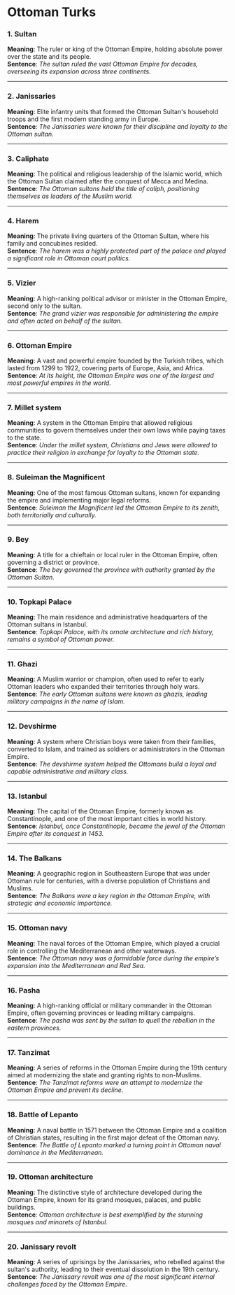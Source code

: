 # Ottoman Turks

### 1. **Sultan**  
**Meaning**: The ruler or king of the Ottoman Empire, holding absolute power over the state and its people.  
**Sentence**: *The sultan ruled the vast Ottoman Empire for decades, overseeing its expansion across three continents.*

---

### 2. **Janissaries**  
**Meaning**: Elite infantry units that formed the Ottoman Sultan's household troops and the first modern standing army in Europe.  
**Sentence**: *The Janissaries were known for their discipline and loyalty to the Ottoman sultan.*

---

### 3. **Caliphate**  
**Meaning**: The political and religious leadership of the Islamic world, which the Ottoman Sultan claimed after the conquest of Mecca and Medina.  
**Sentence**: *The Ottoman sultans held the title of caliph, positioning themselves as leaders of the Muslim world.*

---

### 4. **Harem**  
**Meaning**: The private living quarters of the Ottoman Sultan, where his family and concubines resided.  
**Sentence**: *The harem was a highly protected part of the palace and played a significant role in Ottoman court politics.*

---

### 5. **Vizier**  
**Meaning**: A high-ranking political advisor or minister in the Ottoman Empire, second only to the sultan.  
**Sentence**: *The grand vizier was responsible for administering the empire and often acted on behalf of the sultan.*

---

### 6. **Ottoman Empire**  
**Meaning**: A vast and powerful empire founded by the Turkish tribes, which lasted from 1299 to 1922, covering parts of Europe, Asia, and Africa.  
**Sentence**: *At its height, the Ottoman Empire was one of the largest and most powerful empires in the world.*

---

### 7. **Millet system**  
**Meaning**: A system in the Ottoman Empire that allowed religious communities to govern themselves under their own laws while paying taxes to the state.  
**Sentence**: *Under the millet system, Christians and Jews were allowed to practice their religion in exchange for loyalty to the Ottoman state.*

---

### 8. **Suleiman the Magnificent**  
**Meaning**: One of the most famous Ottoman sultans, known for expanding the empire and implementing major legal reforms.  
**Sentence**: *Suleiman the Magnificent led the Ottoman Empire to its zenith, both territorially and culturally.*

---

### 9. **Bey**  
**Meaning**: A title for a chieftain or local ruler in the Ottoman Empire, often governing a district or province.  
**Sentence**: *The bey governed the province with authority granted by the Ottoman Sultan.*

---

### 10. **Topkapi Palace**  
**Meaning**: The main residence and administrative headquarters of the Ottoman sultans in Istanbul.  
**Sentence**: *Topkapi Palace, with its ornate architecture and rich history, remains a symbol of Ottoman power.*

---

### 11. **Ghazi**  
**Meaning**: A Muslim warrior or champion, often used to refer to early Ottoman leaders who expanded their territories through holy wars.  
**Sentence**: *The early Ottoman sultans were known as ghazis, leading military campaigns in the name of Islam.*

---

### 12. **Devshirme**  
**Meaning**: A system where Christian boys were taken from their families, converted to Islam, and trained as soldiers or administrators in the Ottoman Empire.  
**Sentence**: *The devshirme system helped the Ottomans build a loyal and capable administrative and military class.*

---

### 13. **Istanbul**  
**Meaning**: The capital of the Ottoman Empire, formerly known as Constantinople, and one of the most important cities in world history.  
**Sentence**: *Istanbul, once Constantinople, became the jewel of the Ottoman Empire after its conquest in 1453.*

---

### 14. **The Balkans**  
**Meaning**: A geographic region in Southeastern Europe that was under Ottoman rule for centuries, with a diverse population of Christians and Muslims.  
**Sentence**: *The Balkans were a key region in the Ottoman Empire, with strategic and economic importance.*

---

### 15. **Ottoman navy**  
**Meaning**: The naval forces of the Ottoman Empire, which played a crucial role in controlling the Mediterranean and other waterways.  
**Sentence**: *The Ottoman navy was a formidable force during the empire’s expansion into the Mediterranean and Red Sea.*

---

### 16. **Pasha**  
**Meaning**: A high-ranking official or military commander in the Ottoman Empire, often governing provinces or leading military campaigns.  
**Sentence**: *The pasha was sent by the sultan to quell the rebellion in the eastern provinces.*

---

### 17. **Tanzimat**  
**Meaning**: A series of reforms in the Ottoman Empire during the 19th century aimed at modernizing the state and granting rights to non-Muslims.  
**Sentence**: *The Tanzimat reforms were an attempt to modernize the Ottoman Empire and prevent its decline.*

---

### 18. **Battle of Lepanto**  
**Meaning**: A naval battle in 1571 between the Ottoman Empire and a coalition of Christian states, resulting in the first major defeat of the Ottoman navy.  
**Sentence**: *The Battle of Lepanto marked a turning point in Ottoman naval dominance in the Mediterranean.*

---

### 19. **Ottoman architecture**  
**Meaning**: The distinctive style of architecture developed during the Ottoman Empire, known for its grand mosques, palaces, and public buildings.  
**Sentence**: *Ottoman architecture is best exemplified by the stunning mosques and minarets of Istanbul.*

---

### 20. **Janissary revolt**  
**Meaning**: A series of uprisings by the Janissaries, who rebelled against the sultan's authority, leading to their eventual dissolution in the 19th century.  
**Sentence**: *The Janissary revolt was one of the most significant internal challenges faced by the Ottoman Empire.*

